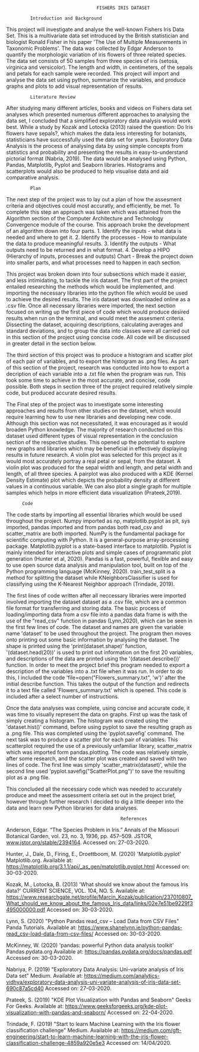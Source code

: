                                       FISHERS IRIS DATASET

             Introduction and Background

This project will investigate and analyse the well-known Fishers Iris Data Set. This is a multivariate data set introduced by the British statistician and biologist Ronald Fisher in his paper 'The Use of Multiple Measurements in Taxonomic Problems'. The data was collected by Edgar Anderson to quantify the morphologic variation of iris flowers of three related species. The data set consists of 50 samples from three species of iris (setosa, virginica and versicolor). The length and width, in centimeters, of the sepals and petals for each sample were recorded. This project will import and analyse the data set using python, summarize the variables, and produce graphs and plots to add visual representation of results.

             Literature Review

After studying many different articles, books and videos on Fishers data set analyses which presented numerous different approaches to analysing the data set, I concluded that a simplified exploratory data analysis would work best. While a study by Kozak and Lotocka (2013) raised the question: Do Iris flowers have sepals?, which makes the data less interesting for botanists, statisticians have successfully used the data set for years. Exploratory Data Analysis is the process of analysing data by using simple concepts from statistics and probability and presenting the results in easy-to-understand pictorial format (Nabria, 2019). The data would be analysed using Python, Pandas, Matplotlib, Pyplot and Seaborn libraries. Histograms and scatterplots would also be produced to help visualise data and aid comparative analysis. 

             Plan

   The next step of the project was to lay out a plan of how the assesment criteria and objectives could most accuratly, and efficiently, be met. To complete this step an approach was taken which was attained from the Algorithm section of the Computer Architecture and Technology Convergence module of the course. This approach broke the development of an algorithm down into four parts. 1. Identify the inputs - what data is needed and where to get it. 2. Identify the processes - How to manipulate the data to produce meaningful results. 3. Identify the outputs - What outputs need to be returned and in what format. 4. Develop a HIPO (Hierarchy of inputs, processes and outputs) Chart - Break the project down into smaller parts, and what processes need to happen in each section.

   This project was broken down into four subsections which made it easier, and less intimidating, to tackle the iris dataset. The first part of the project entailed researching the methods which would be implemented, and importing the necessary libraries into the python file which would be used to achieve the desired results. The iris dataset was downloaded online as a .csv file. Once all necessary libraries were imported, the next section focused on writing up the first piece of code which would produce desired results when run on the terminal, and would meet the assesment criteria. Dissecting the dataset, acquiring descriptions, calculating averages and standard deviations, and to group the data into classes were all carried out in this section of the project using concise code. All code will be discussed in greater detail in the section below. 

  The third section of this project was to produce a histogram and scatter plot of each pair of variables, and to export the histogram as .png files. As part of this section of the project, research was conducted into how to export a decription of each variable into a .txt file when the program was run. This took some time to achieve in the most accurate, and concise, code possible. Both steps in section three of the project required relatively simple code, but produced accurate desired results. 

   The Final step of the project was to investigate some interesting approaches and results from other studies on the dataset, which would require learning how to use new libraries and developing new code. Although this section was not necessitated, it was encouraged as it would broaden Python knowledge. The majority of research conducted on this dataset used different types of visual representation in the conclusion section of the respective studies. This opened up the potential to explore new graphs and libraries which may be beneficial in effectively displaying results in future research. A violin plot was selected for this project as it would most accurately portray a real petal or sepal, from the dataset. A violin plot was produced for the sepal width and length, and petal width and length, of all three species. A pairplot was also produced with a KDE (Kernel Density Estimate) plot which depicts the probability density at different values in a continuous variable. We can also plot a single graph for multiple samples which helps in more efficient data visualization (Prateek,2019).     

          Code

The code starts by importing all essential libraries which would be used throughout the project. Numpy imported as np, matplotlib.pyplot as plt, sys imported, pandas imported and from pandas both read_csv and scatter_matrix are both imported. NumPy is the fundamental package for scientific computing with Python. It is a general-purpose array-processing package. Matplotlib.pyplot is a state-based interface to matplotlib. Pyplot is mainly intended for interactive plots and simple cases of programmatic plot generation (Hunter et al, 2020). Pandas is a fast, powerful, flexible and easy to use open source data analysis and manipulation tool, built on top of the Python programming language (McKinney, 2020). train_test_split is a method for splitting the dataset while KNeighborsClassifier is used for classifying using the K-Nearest Neighbor approach (Trindade, 2019). 

The first lines of code written after all neccessary libraries were imported involved importing the dataset dataset as a .csv file, which are a common file format for transferring and storing data. The basic process of loading/importing data from a csv file into a pandas data frame is with the use of the "read_csv" function in pandas (Lynn,2020), which can be seen in the first few lines of code. The dataset and names are given the variable name 'dataset' to be used throughout the project. The program then moves onto printing out some basic information by analysing the dataset. The shape is printed using the 'print(dataset.shape)' function, '(dataset.head(20))' is used to print out information on the first 20 variables, and descriptions of the data are printed using the '(dataset.describe())' function. In order to meet the project brief this program needed to export a description of the variables into a .txt file when it was run. In order to do this, I included the code 'file=open("Flowers_summary.txt", 'w')' after the initial describe function. This takes the output of the function and redirects it to a text file called 'Flowers_summary.txt' which is opened. This code is included after a select number of instructions. 

Once the data analyses was complete, using concise and accurate code, it was time to visually represent the data on graphs. First up was the task of simply creating a histogram. The histogram was created using the 'dataset.hist()' command, before using pyplot to save the resulting graph as a .png file. This was completed using the 'pyplot.savefig' command. The next task was to produce a scatter plot for each pair of variables. This scatterplot required the use of a previously unfamiliar library, scatter_matrix which was imported form pandas.plotting. The code was relatively simple, after some research, and the scatter plot was created and saved with two lines of code. The first line was simply 'scatter_matrix(dataset)', while the second line used 'pyplot.savefig("ScatterPlot.png")' to save the resulting plot as a .png file. 

This concluded all the necessary code which was needed to accurately produce and meet the assessment criteria set out in the project brief, however through further research I decided to dig a little deeper into the data and learn new Python libraries for data analyses.

















                                               References

Anderson, Edgar. “The Species Problem in Iris.” Annals of the Missouri Botanical Garden, vol. 23, no. 3, 1936, pp. 457–509. JSTOR, www.jstor.org/stable/2394164. Accessed on: 27-03-2020.

Hunter, J., Dale, D., Firing, E., Droettboom, M. (2020) 'Matplotlib.pyplot' Matplotlib.org. Available at: https://matplotlib.org/3.1.1/api/_as_gen/matplotlib.pyplot.html Accessed on: 30-03-2020.

Kozak, M., Lotocka, B. (2013) 'What should we know about the famous Iris data?' CURRENT SCIENCE, VOL. 104, NO. 5. Available at: https://www.researchgate.net/profile/Marcin_Kozak/publication/237010807_What_should_we_know_about_the_famous_Iris_data/links/02e7e51be9229f3495000000.pdf Accessed on: 30-03-2020.

Lynn, S. (2020) "Python Pandas read_csv – Load Data from CSV Files" Panda Tutorials. Available at: https://www.shanelynn.ie/python-pandas-read_csv-load-data-from-csv-files/ Accessed on: 30-03-2020.

McKinney, W. (2020) 'pandas: powerful Python data analysis toolkit' Pandas.pydata.org Available at: https://pandas.pydata.org/docs/pandas.pdf Accessed on: 30-03-2020.

Nabriya, P. (2019) "Exploratory Data Analysis: Uni-variate analysis of Iris Data set" Medium. Available at: https://medium.com/analytics-vidhya/exploratory-data-analysis-uni-variate-analysis-of-iris-data-set-690c87a5cd40 Accessed on: 27-03-2020.

Prateek, S. (2019) "KDE Plot Visualization with Pandas and Seaborn" Geeks For Geeks. Available at: https://www.geeksforgeeks.org/kde-plot-visualization-with-pandas-and-seaborn/ Accessed on: 22-04-2020.

Trindade, F. (2019) "Start to learn Machine Learning with the Iris flower classification challenge" Medium. Available at: https://medium.com/gft-engineering/start-to-learn-machine-learning-with-the-iris-flower-classification-challenge-4859a920e5e3 Accessed on: 14/04/2020.
